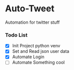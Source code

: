 # Auto-Tweet
Automation for twitter stuff

### Todo List
- [x] Init Project python venv
- [x] Set and Read json user data
- [x] Automate Login
- [ ] Automate Something cool